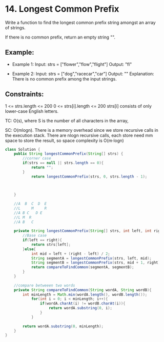 # 14. Longest Common Prefix

Write a function to find the longest common prefix string amongst an array of strings.

If there is no common prefix, return an empty string "".

 
## Example:

+ Example 1:
Input: strs = ["flower","flow","flight"]
Output: "fl"

+ Example 2:
Input: strs = ["dog","racecar","car"]
Output: ""
Explanation: There is no common prefix among the input strings.
 

## Constraints:

1 <= strs.length <= 200
0 <= strs[i].length <= 200
strs[i] consists of only lower-case English letters.

TC: O(s), where S is the number of all characters in the array,

SC: O(mlogn). There is a memory overhead since we store recursive calls in the execution stack. There are nlogn recursive calls, each store need mm space to store the result, so space complexity is O(m⋅logn)

```java
class Solution {
    public String longestCommonPrefix(String[] strs) {
        //corner case
        if(strs == null || strs.length == 0){
            return "";
        }
            return longestCommonPrefix(strs, 0, strs.length - 1);
        
        
        
    }
    
    //A  B  C  D  E
    //L     M     R
    //A B C   D E
    //L M  R
    //A B   C
    
    private String longestCommonPrefix(String[] strs, int left, int right){
        //Base case
        if(left == right){
            return strs[left];
        }else{
            int mid = left + (right - left) / 2;
            String segmentA = longestCommonPrefix(strs, left, mid);
            String segmentB = longestCommonPrefix(strs, mid + 1, right);
            return compareToFindCommon(segmentA, segmentB);
        }
    }
    
    //compare betweeen two words
    private String compareToFindCommon(String wordA, String wordB){
        int minLength = Math.min(wordA.length(), wordB.length());
            for(int i = 0; i < minLength; i++){
                if(wordA.charAt(i) != wordB.charAt(i)){
                    return wordA.substring(0, i);
                }
            }
        
        return wordA.substring(0, minLength);
    }
}

```
